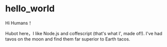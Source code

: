 # hello_world

Hi Humans！

Hubot here，I like Node.js and coffescript (that's what I', made of!).
I've had tavos on the moon and find them far superior to Earth tacos.
